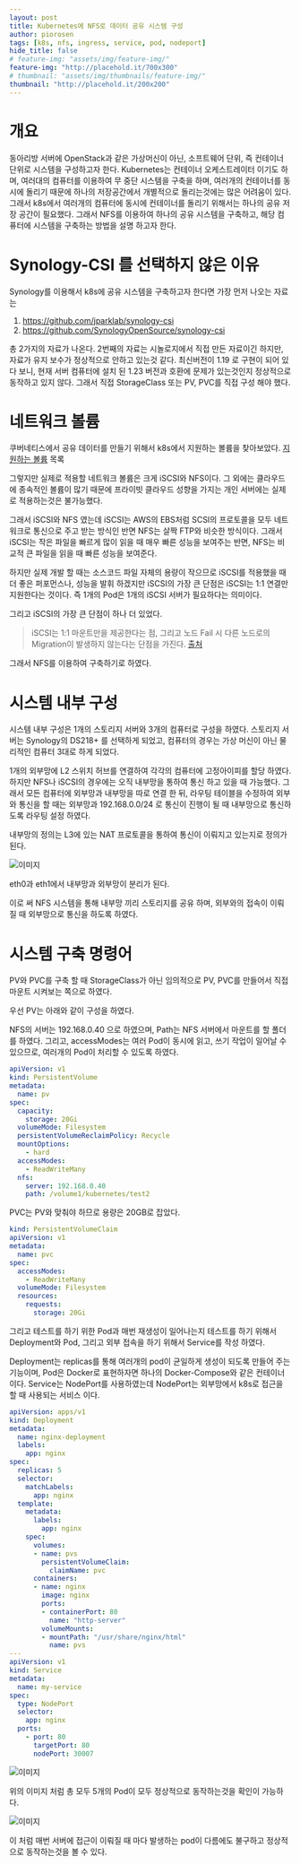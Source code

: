 ```yaml
---
layout: post
title: Kubernetes에 NFS로 데이터 공유 시스템 구성
author: piorosen
tags: [k8s, nfs, ingress, service, pod, nodeport]
hide_title: false
# feature-img: "assets/img/feature-img/"
feature-img: "http://placehold.it/700x300"
# thumbnail: "assets/img/thumbnails/feature-img/"
thumbnail: "http://placehold.it/200x200"
---
```


# 개요

동아리방 서버에 OpenStack과 같은 가상머신이 아닌, 소프트웨어 단위, 즉 컨테이너 단위로 시스템을 구성하고자 한다. Kubernetes는 컨테이너 오케스트레이터 이기도 하며, 여러대의 컴퓨터를 이용하여 무 중단 시스템을 구축을 하며, 여러개의 컨테이너를 동시에 돌리기 때문에 하나의 저장공간에서 개별적으로 돌리는것에는 많은 어려움이 있다. 그래서 k8s에서 여러개의 컴퓨터에 동시에 컨테이너를 돌리기 위해서는 하나의 공유 저장 공간이 필요했다. 그래서 NFS를 이용하여 하나의 공유 시스템을 구축하고, 해당 컴퓨터에 시스템을 구축하는 방법을 설명 하고자 한다.

# Synology-CSI 를 선택하지 않은 이유

Synology를 이용해서 k8s에 공유 시스템을 구축하고자 한다면 가장 먼저 나오는 자료는

1. https://github.com/jparklab/synology-csi
2. https://github.com/SynologyOpenSource/synology-csi

총 2가지의 자료가 나온다. 2번째의 자료는 시놀로지에서 직접 만든 자료이긴 하지만, 자료가 유지 보수가 정상적으로 안하고 있는것 같다. 최신버전이 1.19 로 구현이 되어 있다 보니, 현재 서버 컴퓨터에 설치 된 1.23 버전과 호환에 문제가 있는것인지 정상적으로 동작하고 있지 않다. 그래서 직접 StorageClass 또는 PV, PVC를 직접 구성 해야 했다.

# 네트워크 볼륨

쿠버네티스에서 공유 데이터를 만들기 위해서 k8s에서 지원하는 볼륨을 찾아보았다.
[지원하는 볼륨](https://kubernetes.io/docs/concepts/storage/volumes/#types-of-volumes) 목록

그렇지만 실제로 적용할 네트워크 볼륨은 크게 iSCSI와 NFS이다. 그 외에는 클라우드에 종속적인 볼륨이 많기 때문에 프라이빗 클라우드 성향을 가지는 개인 서버에는 실제로 적용하는것은 불가능했다.

그래서 iSCSI와 NFS 였는데 iSCSI는 AWS의 EBS처럼 SCSI의 프로토콜을 모두 네트워크로 통신으로 주고 받는 방식인 반면 NFS는 살짝 FTP와 비슷한 방식이다. 그래서 iSCSI는 작은 파일을 빠르게 많이 읽을 때 매우 빠른 성능을 보여주는 반면, NFS는 비교적 큰 파일을 읽을 때 빠른 성능을 보여준다.

하지만 실제 개발 할 때는 소스코드 파일 자체의 용량이 작으므로 iSCSI를 적용했을 때 더 좋은 퍼포먼스나, 성능을 발휘 하겠지만 iSCSI의 가장 큰 단점은 iSCSI는 1:1 연결만 지원한다는 것이다. 즉 1개의 Pod은 1개의 iSCSI 서버가 필요하다는 의미이다.

그리고 iSCSI의 가장 큰 단점이 하나 더 있었다. 

> iSCSI는 1:1 마운트만을 제공한다는 점, 그리고 노드 Fail 시 다른 노드로의 Migration이 발생하지 않는다는 단점을 가진다.
[출처](https://m.blog.naver.com/alice_k106/221348788068)

그래서 NFS를 이용하여 구축하기로 하였다.

# 시스템 내부 구성

시스템 내부 구성은 1개의 스토리지 서버와 3개의 컴퓨터로 구성을 하였다.
스토리지 서버는 Synology의 DS218+ 를 선택하게 되었고, 컴퓨터의 경우는 가상 머신이 아닌 물리적인 컴퓨터 3대로 하게 되었다.

1개의 외부망에 L2 스위치 허브를 연결하여 각각의 컴퓨터에 고정아이피를 할당 하였다. 하지만 NFS나 iSCSI의 경우에는 오직 내부망을 통하여 통신 하고 있을 때 가능했다. 그래서 모든 컴퓨터에 외부망과 내부망을 따로 연결 한 뒤, 라우팅 테이블을 수정하여 외부와 통신을 할 때는 외부망과 192.168.0.0/24 로 통신이 진행이 될 때 내부망으로 통신하도록 라우팅 설정 하였다.

내부망의 정의는 L3에 있는 NAT 프로토콜을 통하여 통신이 이뤄지고 있는지로 정의가 된다.

![이미지](/assets/img/post/2021-12-19-ifconfig.png)

eth0과 eth1에서 내부망과 외부망이 분리가 된다.

이로 써 NFS 시스템을 통해 내부망 끼리 스토리지를 공유 하며, 외부와의 접속이 이뤄질 때 외부망으로 통신을 하도록 하였다.

# 시스템 구축 명령어

PV와 PVC를 구축 할 때 StorageClass가 아닌 임의적으로 PV, PVC를 만들어서 직접 마운트 시켜보는 쪽으로 하였다.

우선 PV는 아래와 같이 구성을 하였다.

NFS의 서버는 192.168.0.40 으로 하였으며, Path는 NFS 서버에서 마운트를 할 폴더를 하였다. 그리고, accessModes는 여러 Pod이 동시에 읽고, 쓰기 작업이 일어날 수 있으므로, 여러개의 Pod이 처리할 수 있도록 하였다.

```yaml
apiVersion: v1
kind: PersistentVolume
metadata:
  name: pv
spec:
  capacity:
    storage: 20Gi
  volumeMode: Filesystem
  persistentVolumeReclaimPolicy: Recycle
  mountOptions:
    - hard
  accessModes:
    - ReadWriteMany
  nfs:
    server: 192.168.0.40
    path: /volume1/kubernetes/test2
```

PVC는 PV와 맞춰야 하므로 용량은 20GB로 잡았다.

```yaml
kind: PersistentVolumeClaim
apiVersion: v1
metadata:
  name: pvc
spec:
  accessModes:
    - ReadWriteMany
  volumeMode: Filesystem
  resources:
    requests:
      storage: 20Gi
```

그리고 테스트를 하기 위한 Pod과 매번 재생성이 일어나는지 테스트를 하기 위해서 Deployment와 Pod, 그리고 외부 접속을 하기 위해서 Service를 작성 하였다.

Deployment는 replicas를 통해 여러개의 pod이 균일하게 생성이 되도록 만들어 주는 기능이며,
Pod은 Docker로 표현하자면 하나의 Docker-Compose와 같은 컨테이너 이다.
Service는 NodePort를 사용하였는데 NodePort는 외부망에서 k8s로 접근을 할 때 사용되는 서비스 이다.

```yaml
apiVersion: apps/v1
kind: Deployment
metadata:
  name: nginx-deployment
  labels:
    app: nginx 
spec:
  replicas: 5
  selector:
    matchLabels:
      app: nginx
  template:
    metadata:
      labels:
        app: nginx
    spec:
      volumes:
      - name: pvs
        persistentVolumeClaim:
          claimName: pvc
      containers:
      - name: nginx 
        image: nginx
        ports:
        - containerPort: 80
          name: "http-server"
        volumeMounts:
        - mountPath: "/usr/share/nginx/html"
          name: pvs
---
apiVersion: v1
kind: Service
metadata:
  name: my-service
spec:
  type: NodePort
  selector:
    app: nginx
  ports:
    - port: 80
      targetPort: 80
      nodePort: 30007
```

![이미지](/assets/img/post/2021-12-19-deployment.png)

위의 이미지 처럼 총 모두 5개의 Pod이 모두 정상적으로 동작하는것을 확인이 가능하다.

![이미지](/assets/img/post/2021-12-19-test.png)

이 처럼 매번 서버에 접근이 이뤄질 때 마다 발생하는 pod이 다름에도 불구하고 정상적으로 동작하는것을 볼 수 있다.
